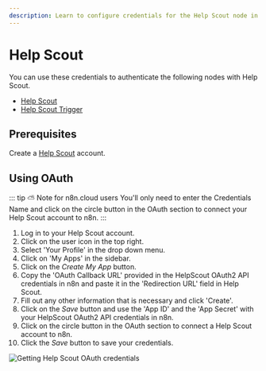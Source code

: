 ```yaml
---
description: Learn to configure credentials for the Help Scout node in n8n
---
```


# Help Scout

You can use these credentials to authenticate the following nodes with Help Scout.
- [Help Scout](../../nodes-library/nodes/HelpScout/README.md)
- [Help Scout Trigger](../../nodes-library/trigger-nodes/HelpScoutTrigger/README.md)

## Prerequisites

Create a [Help Scout](https://www.helpscout.com/) account.

## Using OAuth

::: tip ⛅️ Note for n8n.cloud users
You'll only need to enter the Credentials Name and click on the circle button in the OAuth section to connect your Help Scout account to n8n.
:::

1. Log in to your Help Scout account.
2. Click on the user icon in the top right.
3. Select 'Your Profile' in the drop down menu.
4. Click on 'My Apps' in the sidebar.
5. Click on the *Create My App* button.
6. Copy the 'OAuth Callback URL' provided in the HelpScout OAuth2 API credentials in n8n and paste it in the 'Redirection URL' field in Help Scout.
7. Fill out any other information that is necessary and click 'Create'.
8. Click on the *Save* button and use the 'App ID' and the 'App Secret' with your HelpScout OAuth2 API credentials in n8n.
9. Click on the circle button in the OAuth section to connect a Help Scout account to n8n.
10. Click the *Save* button to save your credentials.

![Getting Help Scout OAuth credentials](./using-oauth.gif)

